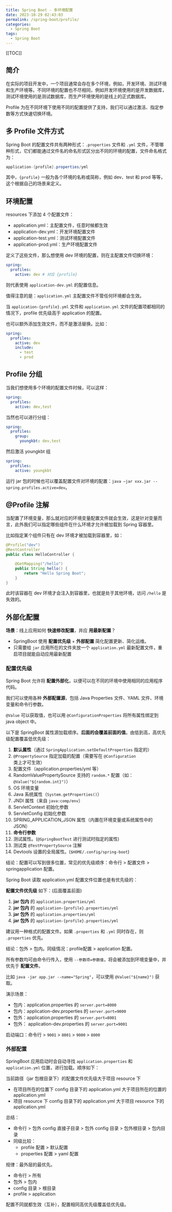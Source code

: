 ```yaml
---
title: Spring Boot - 多环境配置
date: 2023-10-29 02:43:03
permalink: /spring-boot/profile/
categories:
  - Spring Boot
tags: 
  - Spring Boot
---
```


[[TOC]]

## 简介


在实际的项目开发中，一个项目通常会存在多个环境，例如，开发环境、测试环境和生产环境等。不同环境的配置也不尽相同，例如开发环境使用的是开发数据库，测试环境使用的是测试数据库，而生产环境使用的是线上的正式数据库。

Profile 为在不同环境下使用不同的配置提供了支持，我们可以通过激活、指定参数等方式快速切换环境。

## 多 Profile 文件方式

Spring Boot 的配置文件共有两种形式：`.properties` 文件和 `.yml` 文件，不管哪种形式，它们都能通过文件名的命名形式区分出不同的环境的配置，文件命名格式为：

```java
application-{profile}.properties/yml
```

其中，`{profile}` 一般为各个环境的名称或简称，例如 dev、test 和 prod 等等，这个根据自己的场景来定义。

## 环境配置

resources 下添加 4 个配置文件：

- application.yml：主配置文件，任意时候都生效
- application-dev.yml：开发环境配置文件
- application-test.yml：测试环境配置文件
- application-prod.yml：生产环境配置文件

定义了这些文件，那么想使用 dev 环境的配置，则在主配置文件切换环境：

```yml
spring:
  profiles:
    active: dev # 对应 {profile}
```

则代表使用 `application-dev.yml` 的配置信息。

值得注意的是：`application.yml` 主配置文件不管任何环境都会生效。

当 `application-{profile}.yml` 文件和 `application.yml` 文件的配置项都相同的情况下，profile 优先级高于 application 的配置。

也可以额外添加生效文件，而不是激活替换。比如：

```yml
spring:
  profiles:
    active: dev
    include: 
      - test
      - prod
```

## Profile 分组

当我们想使用多个环境的配置文件时候，可以这样：

```yml
spring:
  profiles:
    active: dev,test
```

当然也可以进行分组：

```yml
spring:
  profiles:
    group:
      youngkbt: dev,test
```

然后激活 youngkbt 组

```yml
spring:
  profiles:
    active: youngkbt
```

运行 jar 包的时候也可以覆盖配置文件对环境的配置：`java –jar xxx.jar --spring.profiles.active=dev`。

## @Profile 注解

当配置了环境变量，那么就对应的环境变量配置文件就会生效，这是针对变量而言，此外我们可以指定哪些组件在什么环境才允许被加载到 Spring 容器里。

比如指定某个组件只有在 dev 环境才被加载到容器里，如：

```java
@Profile("dev")
@RestController
public class HelloController {

    @GetMapping("/hello")
    public String hello() {
        return "Hello Spring Boot";
    }
}

```

此时该容器在 dev 环境才会注入到容器里，也就是处于其他环境，访问 `/hello` 是失效的。

## 外部化配置

**场景**：线上应用如何 **快速修改配置**，并应 **用最新配置**？

- SpringBoot 使用 **配置优先级** + **外部配置**  简化配置更新、简化运维。
- 只需要给 `jar` 应用所在的文件夹放一个 `application.yml` 最新配置文件，重启项目就能自动应用最新配置



### 配置优先级

Spring Boot 允许将 **配置外部化**，以便可以在不同的环境中使用相同的应用程序代码。

我们可以使用各种 **外部配置源**，包括 Java Properties 文件、YAML 文件、环境变量和命令行参数。

`@Value` 可以获取值，也可以用 `@ConfigurationProperties` 将所有属性绑定到 java object 中。



以下是 SpringBoot 属性源加载顺序。**后面的会覆盖前面的值**。由低到高，高优先级配置覆盖低优先级：

1. **默认属性**（通过 `SpringApplication.setDefaultProperties` 指定的）
2. `@PropertySource` 指定加载的配置（需要写在 `@Configuration` 类上才可生效）
3. 配置文件（application.properties/yml 等）
4. RandomValuePropertySource 支持的 `random.*` 配置（如：`@Value("${random.int}")`）
5. OS 环境变量
6. Java 系统属性（`System.getProperties()`）
7. JNDI 属性（来自 `java:comp/env`）
8. ServletContext 初始化参数
9. ServletConfig 初始化参数
10. SPRING_APPLICATION_JSON 属性（内置在环境变量或系统属性中的 JSON）
11. **命令行参数**
12. 测试属性。(`@SpringBootTest` 进行测试时指定的属性)
13. 测试类 `@TestPropertySource` 注解
14. Devtools 设置的全局属性。(`$HOME/.config/spring-boot`)

结论：配置可以写到很多位置，常见的优先级顺序：命令行 > 配置文件 > springapplication 配置。



Spring Boot 读取 application.yml 配置文件位置也是有优先级的：

**配置文件优先级** 如下：(后面覆盖前面)

1. **jar 包内** 的 `application.properties/yml`
2. **jar 包内** 的 `application-{profile}.properties/yml`
3. **jar 包外** 的 `application.properties/yml`
4. **jar 包外** 的 `application-{profile}.properties/yml`

建议用一种格式的配置文件。如果 `.properties` 和 `.yml` 同时存在，则 `.properties` 优先。

结论：包外 > 包内。同级情况：profile配置 > application 配置。

所有参数均可由命令行传入，使用 `--参数项=参数值`，将会被添加到环境变量中，并优先于 **配置文件**。

比如 `java -jar app.jar --name="Spring"`，可以使用 `@Value("${name}")` 获取。



演示场景：

- 包内：application.properties 的 `server.port=8000`
- 包内：application-dev.properties 的 `server.port=9000`
- 包外：application.properties 的 `server.port=8001`
- 包外： application-dev.properties 的 `server.port=9001`

启动端口：命令行 > `9001` > `8001` > `9000` > `8000`



### 外部配置

SpringBoot 应用启动时会自动寻找 `application.properties` 和 `application.yml` 位置，进行加载。顺序如下：

当前路径（jar 包根目录下）的配置文件优先级大于项目 resource 下

- 在项目所在的位置下 config 目录下的 application.yml 大于项目所在的位置的 application.yml
- 项目 resource 下 config 目录下的 application.yml 大于项目 resource 下的 application.yml

总结：

- 命令行 > 包外 config 直接子目录 > 包外 config 目录 > 包外根目录 > 包内目录
- 同级比较： 
  - profile 配置 > 默认配置
  - properties 配置 > yaml 配置

规律：最外层的最优先。

- 命令行 > 所有
- 包外 > 包内
- config 目录 > 根目录
- profile > application 

配置不同就都生效（互补），配置相同高优先级覆盖低优先级。
